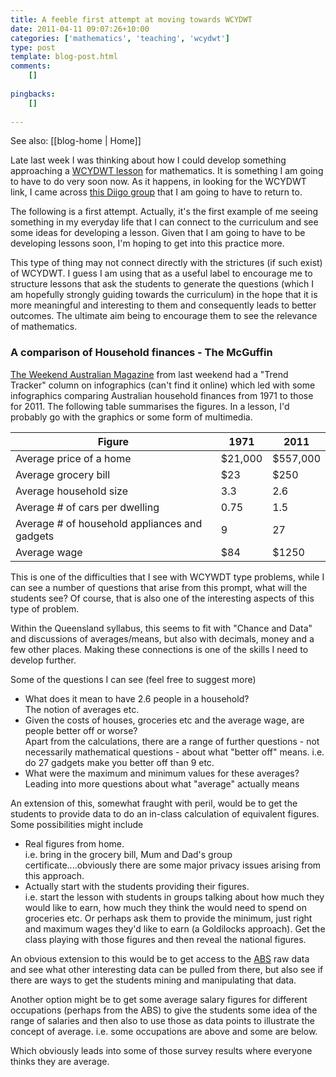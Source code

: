 ```yaml
---
title: A feeble first attempt at moving towards WCYDWT
date: 2011-04-11 09:07:26+10:00
categories: ['mathematics', 'teaching', 'wcydwt']
type: post
template: blog-post.html
comments:
    []
    
pingbacks:
    []
    
---
```


See also: [[blog-home | Home]]

Late last week I was thinking about how I could develop something approaching a [WCYDWT lesson](http://blog.mrmeyer.com/?category_name=what-can-you-do-with-this) for mathematics. It is something I am going to have to do very soon now. As it happens, in looking for the WCYDWT link, I came across [this Diigo group](http://groups.diigo.com/group/wcydwt) that I am going to have to return to.

The following is a first attempt. Actually, it's the first example of me seeing something in my everyday life that I can connect to the curriculum and see some ideas for developing a lesson. Given that I am going to have to be developing lessons soon, I'm hoping to get into this practice more.

This type of thing may not connect directly with the strictures (if such exist) of WCYDWT. I guess I am using that as a useful label to encourage me to structure lessons that ask the students to generate the questions (which I am hopefully strongly guiding towards the curriculum) in the hope that it is more meaningful and interesting to them and consequently leads to better outcomes. The ultimate aim being to encourage them to see the relevance of mathematics.

### A comparison of Household finances - The McGuffin

[The Weekend Australian Magazine](http://www.theaustralian.com.au/news/features/weekend-australian-mag) from last weekend had a "Trend Tracker" column on infographics (can't find it online) which led with some infographics comparing Australian household finances from 1971 to those for 2011. The following table summarises the figures. In a lesson, I'd probably go with the graphics or some form of multimedia.

| Figure | 1971 | 2011 |
| --- | --- | --- |
| Average price of a home | $21,000 | $557,000 |
| Average grocery bill | $23 | $250 |
| Average household size | 3.3 | 2.6 |
| Average # of cars per dwelling | 0.75 | 1.5 |
| Average # of household appliances and gadgets | 9 | 27 |
| Average wage | $84 | $1250 |

This is one of the difficulties that I see with WCYWDT type problems, while I can see a number of questions that arise from this prompt, what will the students see? Of course, that is also one of the interesting aspects of this type of problem.

Within the Queensland syllabus, this seems to fit with "Chance and Data" and discussions of averages/means, but also with decimals, money and a few other places. Making these connections is one of the skills I need to develop further.

Some of the questions I can see (feel free to suggest more)

- What does it mean to have 2.6 people in a household?  
    The notion of averages etc.
- Given the costs of houses, groceries etc and the average wage, are people better off or worse?  
    Apart from the calculations, there are a range of further questions - not necessarily mathematical questions - about what "better off" means. i.e. do 27 gadgets make you better off than 9 etc.
- What were the maximum and minimum values for these averages?  
    Leading into more questions about what "average" actually means

An extension of this, somewhat fraught with peril, would be to get the students to provide data to do an in-class calculation of equivalent figures. Some possibilities might include

- Real figures from home.  
    i.e. bring in the grocery bill, Mum and Dad's group certificate....obviously there are some major privacy issues arising from this approach.
- Actually start with the students providing their figures.  
    i.e. start the lesson with students in groups talking about how much they would like to earn, how much they think the would need to spend on groceries etc. Or perhaps ask them to provide the minimum, just right and maximum wages they'd like to earn (a Goldilocks approach). Get the class playing with those figures and then reveal the national figures.

An obvious extension to this would be to get access to the [ABS](http://www.abs.gov.au/) raw data and see what other interesting data can be pulled from there, but also see if there are ways to get the students mining and manipulating that data.

Another option might be to get some average salary figures for different occupations (perhaps from the ABS) to give the students some idea of the range of salaries and then also to use those as data points to illustrate the concept of average. i.e. some occupations are above and some are below.

Which obviously leads into some of those survey results where everyone thinks they are average.